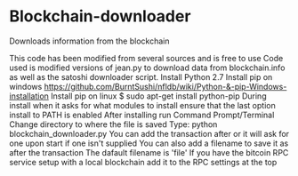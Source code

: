 # Blockchain-downloader
Downloads information from the blockchain

This code has been modified from several sources and is free to use
Code used is modified versions of jean.py to download data from blockchain.info as well as the satoshi downloader script.
Install Python 2.7
Install pip on windows
https://github.com/BurntSushi/nfldb/wiki/Python-&-pip-Windows-installation
Install pip on linux $ sudo apt-get install python-pip
During install when it asks for what modules to install
ensure that the last option install to PATH is enabled
After installing run Command Prompt/Terminal
Change directory to where the file is saved
Type: python blockchain_downloader.py
You can add the transaction after or it will ask
for one upon start if one isn't supplied
You can also add a filename to save it as after the transaction
The dafault filename is 'file'
If you have the bitcoin RPC service setup with a
local blockchain add it to the RPC settings at the top
